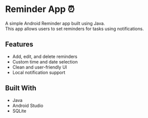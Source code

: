 # Reminder App ⏰

A simple Android Reminder app built using Java.  
This app allows users to set reminders for tasks using notifications.

## Features
- Add, edit, and delete reminders
- Custom time and date selection
- Clean and user-friendly UI
- Local notification support

## Built With
- Java
- Android Studio
- SQLite 
